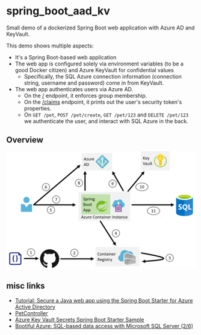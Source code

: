 # spring_boot_aad_kv

Small demo of a dockerized Spring Boot web application with Azure AD and KeyVault.

This demo shows multiple aspects:

- It's a Spring Boot-based web application
- The web app is configured solely via environment variables (to be a good Docker citizen) and Azure KeyVault for confidential values
  - Specifically, the SQL Azure connection information (connection string, username and password) come in from KeyVault. 
- The web app authenticates users via Azure AD.
  - On the [/](http://localhost:8080/) endpoint, it enforces group membership. 
  - On the [/claims](http://localhost:8080/claims) endpoint, it prints out the user's security token's properties. 
  - On `GET /pet`, `POST /pet/create`, `GET /pet/123` and `DELETE /pet/123` we authenticate the user, and interact with SQL Azure in the back. 

## Overview

<div align="center"><img src="docs/overview.png"></img></div>

## misc links

- [Tutorial: Secure a Java web app using the Spring Boot Starter for Azure Active Directory](https://docs.microsoft.com/en-us/java/azure/spring-framework/configure-spring-boot-starter-java-app-with-azure-active-directory?view=azure-java-stable)
- [PetController](https://github.com/Azure-Samples/spring-data-jdbc-on-azure/blob/master/src/main/java/com/microsoft/azure/samples/spring/PetController.java)
- [Azure Key Vault Secrets Spring Boot Starter Sample](https://github.com/microsoft/azure-spring-boot/tree/master/azure-spring-boot-samples/azure-keyvault-secrets-spring-boot-sample)
- [Bootiful Azure: SQL-based data access with Microsoft SQL Server (2/6)](https://spring.io/blog/2019/01/07/bootiful-azure-sql-based-data-access-with-microsoft-sql-server-2-6)
